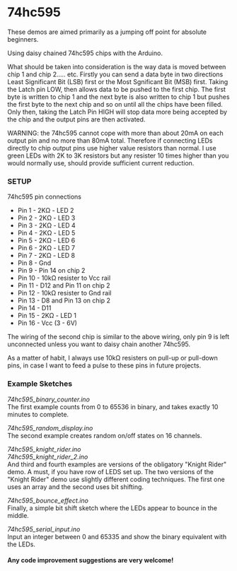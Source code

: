 # 74hc595

These demos are aimed primarily as a jumping off point for absolute beginners.

Using daisy chained 74hc595 chips with the Arduino.

What should be taken into consideration is the way data is moved between chip 1 and chip 2..... etc. Firstly you can send a data
byte in two directions Least Significant Bit (LSB) first or the Most Sgnificant Bit (MSB) first. Taking the Latch pin LOW, then
allows data to be pushed to the first chip.
The first byte is written to chip 1 and the next byte is also written to chip 1 but pushes the first byte to the next chip
and so on until all the chips have been filled. Only then, taking the Latch Pin HIGH will stop data more being accepted by the
chip and the output pins are then activated. 

WARNING: the 74hc595 cannot cope with more than about 20mA on each output pin and no more than 80mA total. Therefore
if connecting LEDs directly to chip output pins use higher value resistors than normal. I use green LEDs with 2K to 3K resistors
but any resister 10 times higher than you would normally use, should provide sufficient current reduction.

<h3>SETUP</h3>

74hc595 pin connections
<ul>
<li>Pin 1 - 2KΩ - LED 2</li>
<li>Pin 2 - 2KΩ - LED 3</li>
<li>Pin 3 - 2KΩ - LED 4</li>
<li>Pin 4 - 2KΩ - LED 5</li>
<li>Pin 5 - 2KΩ - LED 6</li>
<li>Pin 6 - 2KΩ - LED 7</li>
<li>Pin 7 - 2KΩ - LED 8</li>
<li>Pin 8 - Gnd</li>
<li>Pin 9 - Pin 14 on chip 2</li>
<li>Pin 10 - 10kΩ resister to Vcc rail</li>
<li>Pin 11 - D12 and Pin 11 on chip 2</li>
<li>Pin 12 - 10kΩ resister to Gnd rail</li>
<li>Pin 13 - D8 and Pin 13 on chip 2</li>
<li>Pin 14 - D11</li>
<li>Pin 15 - 2KΩ - LED 1</li>
<li>Pin 16 - Vcc (3 - 6V)</li>
</ul>

The wiring of the second chip is similar to the above wiring, only pin 9 is left unconnected unless you want to daisy
chain another 74hc595.

As a matter of habit, I always use 10kΩ resisters on pull-up or pull-down pins, in case I want to feed a pulse to these
pins in future projects.

<h3>Example Sketches</h3>

<i>74hc595_binary_counter.ino</i><br>
The first example counts from 0 to 65536 in binary, and takes exactly 10 minutes to complete.

<i>74hc595_random_display.ino</i><br>
The second example creates random on/off states on 16 channels.

<i>74hc595_knight_rider.ino</i><br>
<i>74hc595_knight_rider_2.ino</i><br>
And third and fourth examples are versions of the obligatory "Knight Rider" demo. A must, if you have row of LEDS set up.
The two versions of the "Knight Rider" demo use slightly different coding techniques. The first one uses an array and the second uses bit shifting.

<i>74hc595_bounce_effect.ino</i><br>
Finally, a simple bit shift sketch where the LEDs appear to bounce in the middle.

<i>74hc595_serial_input.ino</i><br>
Input an integer between 0 and 65335 and show the binary equivalent with the LEDs.

<h4>Any code improvement suggestions are very welcome!</h4>
